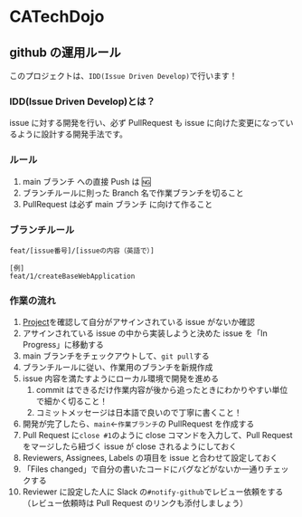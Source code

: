 # CATechDojo

## github の運用ルール

このプロジェクトは、`IDD(Issue Driven Develop)`で行います！

### IDD(Issue Driven Develop)とは？

issue に対する開発を行い、必ず PullRequest も issue に向けた変更になっているように設計する開発手法です。

### ルール

1. main ブランチ への直接 Push は 🆖
2. ブランチルールに則った Branch 名で作業ブランチを切ること
3. PullRequest は必ず main ブランチ に向けて作ること

### ブランチルール

```
feat/[issue番号]/[issueの内容（英語で）]

[例]
feat/1/createBaseWebApplication
```

### 作業の流れ

1. [Project](https://github.com/CATechAccel/CATechDojo/projects/1)を確認して自分がアサインされている issue がないか確認
2. アサインされている issue の中から実装しようと決めた issue を「In Progress」に移動する
3. main ブランチをチェックアウトして、`git pull`する
4. ブランチルールに従い、作業用のブランチを新規作成
5. issue 内容を満たすようにローカル環境で開発を進める
   1. commit はできるだけ作業内容が後から追ったときにわかりやすい単位で細かく切ること！
   2. コミットメッセージは日本語で良いので丁寧に書くこと！
6. 開発が完了したら、`main`←`作業ブランチ`の PullRequest を作成する
7. Pull Request に`close #1`のように close コマンドを入力して、Pull Request をマージしたら紐づく issue が close されるようにしておく
8. Reviewers, Assignees, Labels の項目を issue と合わせて設定しておく
9. 「Files changed」で自分の書いたコードにバグなどがないか一通りチェックする
10. Reviewer に設定した人に Slack の`#notify-github`でレビュー依頼をする（レビュー依頼時は Pull Request のリンクも添付しましょう）
